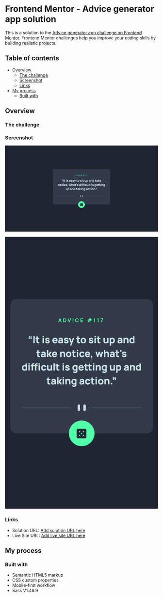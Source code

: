 # Frontend Mentor - Advice generator app solution

This is a solution to the [Advice generator app challenge on Frontend Mentor](https://www.frontendmentor.io/challenges/advice-generator-app-QdUG-13db). Frontend Mentor challenges help you improve your coding skills by building realistic projects.

## Table of contents

- [Overview](#overview)
  - [The challenge](#the-challenge)
  - [Screenshot](#screenshot)
  - [Links](#links)
- [My process](#my-process)
  - [Built with](#built-with)


## Overview

### The challenge

### Screenshot

![](./assets/images/desktop.jpg)

![](./assets/images/mobile.jpg)



### Links

- Solution URL: [Add solution URL here](https://www.frontendmentor.io/solutions/advice-generator-app-sass-andand-fetch-api-OcWLWF8Dy)
- Live Site URL: [Add live site URL here](https://cyruskabir.github.io/advice-generator-app/)

## My process

### Built with
- Semantic HTML5 markup
- CSS custom properties
- Mobile-first workflow
- Sass V1.49.9 

